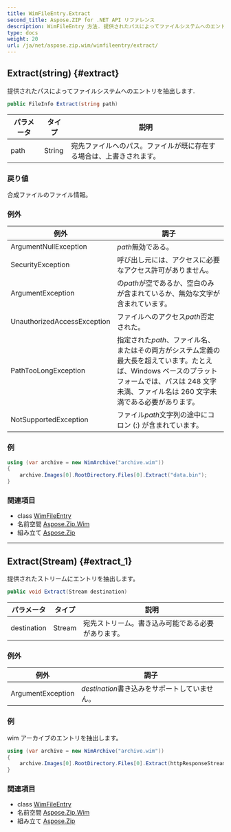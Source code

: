 ```yaml
---
title: WimFileEntry.Extract
second_title: Aspose.ZIP for .NET API リファレンス
description: WimFileEntry 方法. 提供されたパスによってファイルシステムへのエントリを抽出します.
type: docs
weight: 20
url: /ja/net/aspose.zip.wim/wimfileentry/extract/
---
```

## Extract(string) {#extract}

提供されたパスによってファイルシステムへのエントリを抽出します.

```csharp
public FileInfo Extract(string path)
```

| パラメータ | タイプ | 説明 |
| --- | --- | --- |
| path | String | 宛先ファイルへのパス。ファイルが既に存在する場合は、上書きされます。 |

### 戻り値

合成ファイルのファイル情報。

### 例外

| 例外 | 調子 |
| --- | --- |
| ArgumentNullException | *path*無効である。 |
| SecurityException | 呼び出し元には、アクセスに必要なアクセス許可がありません。 |
| ArgumentException | の*path*が空であるか、空白のみが含まれているか、無効な文字が含まれています。 |
| UnauthorizedAccessException | ファイルへのアクセス*path*否定された。 |
| PathTooLongException | 指定された*path*、ファイル名、またはその両方がシステム定義の最大長を超えています。たとえば、Windows ベースのプラットフォームでは、パスは 248 文字未満、ファイル名は 260 文字未満である必要があります。 |
| NotSupportedException | ファイル*path*文字列の途中にコロン (:) が含まれています。 |

### 例

```csharp
using (var archive = new WimArchive("archive.wim"))
{
    archive.Images[0].RootDirectory.Files[0].Extract("data.bin");
}
```

### 関連項目

* class [WimFileEntry](../)
* 名前空間 [Aspose.Zip.Wim](../../wimfileentry/)
* 組み立て [Aspose.Zip](../../../)

---

## Extract(Stream) {#extract_1}

提供されたストリームにエントリを抽出します。

```csharp
public void Extract(Stream destination)
```

| パラメータ | タイプ | 説明 |
| --- | --- | --- |
| destination | Stream | 宛先ストリーム。書き込み可能である必要があります。 |

### 例外

| 例外 | 調子 |
| --- | --- |
| ArgumentException | *destination*書き込みをサポートしていません。 |

### 例

wim アーカイブのエントリを抽出します。

```csharp
using (var archive = new WimArchive("archive.wim"))
{
    archive.Images[0].RootDirectory.Files[0].Extract(httpResponseStream);
}
```

### 関連項目

* class [WimFileEntry](../)
* 名前空間 [Aspose.Zip.Wim](../../wimfileentry/)
* 組み立て [Aspose.Zip](../../../)


